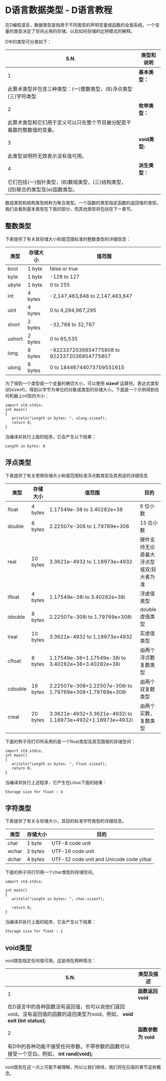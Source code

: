 # D语言数据类型 - D语言教程

在D编程语言，数据类型是指用于不同类型的声明变量或函数的全面系统。一个变量的类型决定了空间占用的存储，以及如何存储的比特模式的解释。

D中的类型可分类如下：

| S.N. | 类型和说明 |
| --- | --- |
| 1 | **基本类型：**
此算术类型并包含三种类型：(一)整数类型，(B)浮点类型(三)字符类型 |
| 2 | **枚举类型：**
此算术类型和它们用于定义可以只在整个节目被分配若干离散的整数值的变量。 |
| 3 | **void类型:**
此类型说明符无效表示没有值可用。 |
| 4 | **派生类型：**
它们包括(一)指针类型，(B)数组类型，(三)结构类型，(四)联合的类型及(e)函数类型。 |

数组类型和结构类型统称为聚合类型。一个函数的类型指定函数的返回值的类型。我们会看到基本类型在下面的部分，而其他类型将包括在下一章节。

## 整数类型

下表提供了有关其存储大小和值范围标准的整数类型的详细信息：

| 类型 | 存储大小 | 值范围 |
| --- | --- | --- |
| bool | 1 byte | false or true |
| byte | 1 byte | -128 to 127 |
| ubyte | 1 byte | 0 to 255 |
| int | 4 bytes | -2,147,483,648 to 2,147,483,647 |
| uint | 4 bytes | 0 to 4,294,967,295 |
| short | 2 bytes | -32,768 to 32,767 |
| ushort | 2 bytes | 0 to 65,535 |
| long | 8 bytes | -9223372036854775808 to 9223372036854775807 |
| ulong | 8 bytes | 0 to 18446744073709551615 |

为了得到一个类型或一个变量的确切大小，可以使用 **sizeof** 运算符。表达式类型(的sizeof)，得到以字节为单位的对象或类型的存储大小。下面是一个示例得到任何机器上int型的大小：

```
import std.stdio;
int main()
{
   writeln("Length in bytes: ", ulong.sizeof);
   return 0;
}
```

当编译并执行上面的程序，它会产生以下结果：

```
Length in bytes: 8

```

## 浮点类型

下表提供了有关使用存储大小和值范围标准浮点数类型及其用途的详细信息

| 类型 | 存储大小 | 值范围 | 目的 |
| --- | --- | --- | --- |
| float | 4 bytes | 1.17549e-38 to 3.40282e+38 | 6 位小数 |
| double | 8 bytes | 2.22507e-308 to 1.79769e+308 | 15 位小数 |
| real | 10 bytes | 3.3621e-4932 to 1.18973e+4932 | 硬件支持无论是最大浮点型或双;较大者为准 |
| ifloat | 4 bytes | 1.17549e-38i to 3.40282e+38i | 浮虚值类型 |
| idouble | 8 bytes | 2.22507e-308i to 1.79769e+308i | double虚值类型 |
| ireal | 10 bytes | 3.3621e-4932 to 1.18973e+4932 | 实虚值类型 |
| cfloat | 8 bytes | 1.17549e-38+1.17549e-38i to 3.40282e+38+3.40282e+38i | 由两个浮点数复数类型 |
| cdouble | 16 bytes | 2.22507e-308+2.22507e-308i to 1.79769e+308+1.79769e+308i | 由两个双复数类型 |
| creal | 20 bytes | 3.3621e-4932+3.3621e-4932i to 1.18973e+4932+1.18973e+4932i | 由两个实数，复数类型 |

下面的例子将打印所采用的是一个float类型及其范围值的存储空间：

```
import std.stdio;
int main()
{
   writeln("Length in bytes: ", float.sizeof);
   return 0;
}
```

当编译并执行上述程序，它产生在Linux下面的结果：

```
Storage size for float : 4 

```

## 字符类型

下表提供了有关与存储大小，其目的标准字符类型的详细信息。

| 类型 | 存储大小 | 目的 |
| --- | --- | --- |
| char | 1 byte | UTF-8 code unit |
| wchar | 2 bytes | UTF-16 code unit |
| dchar | 4 bytes | UTF-32 code unit and Unicode code yiibai |

下面的例子将打印用一个char类型的存储空间。

```
import std.stdio;

int main()
{
   writeln("Length in bytes: ", char.sizeof);

   return 0;
}
```

当编译并执行上面的程序，它会产生以下结果：

```
Storage size for float : 1 

```

## void类型

void类型指定任何值可用。这是用在两种情况：

| S.N. | 类型及描述 |
| --- | --- |
| 1 | **函数返回 void**
在D语言中的各种函数没有返回值，也可以说他们返回void。没有返回值的函数的返回类型为void。例如， **void exit (int status);** |
| 2 | **函数参数为 void**
有D中的各种功能不接受任何参数。不带参数的函数可以接受一个空白。例如， **int rand(void);** |

void类型在这一点上可能不被理解，所以让我们继续，我们将在后面的章节这些概念。

 